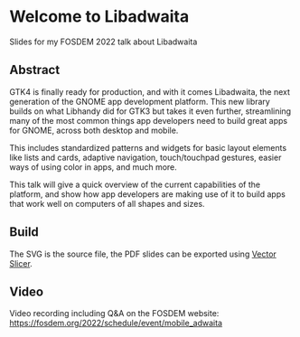 # Welcome to Libadwaita
Slides for my FOSDEM 2022 talk about Libadwaita

## Abstract
GTK4 is finally ready for production, and with it comes Libadwaita, the next generation of the GNOME app development platform. This new library builds on what Libhandy did for GTK3 but takes it even further, streamlining many of the most common things app developers need to build great apps for GNOME, across both desktop and mobile.

This includes standardized patterns and widgets for basic layout elements like lists and cards, adaptive navigation, touch/touchpad gestures, easier ways of using color in apps, and much more.

This talk will give a quick overview of the current capabilities of the platform, and show how app developers are making use of it to build apps that work well on computers of all shapes and sizes.

## Build
The SVG is the source file, the PDF slides can be exported using [Vector Slicer](https://flathub.org/apps/details/org.gnome.design.VectorSlicer).

## Video
Video recording including Q&A on the FOSDEM website: https://fosdem.org/2022/schedule/event/mobile_adwaita
